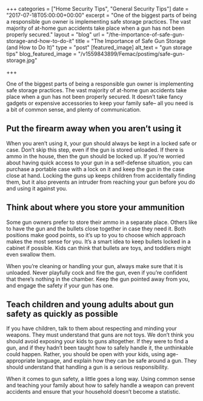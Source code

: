 +++
categories = ["Home Security Tips", "General Security Tips"]
date = "2017-07-18T05:00:00+00:00"
excerpt = "One of the biggest parts of being a responsible gun owner is implementing safe storage practices. The vast majority of at-home gun accidents take place when a gun has not been properly secured."
layout = "blog"
url = "/the-importance-of-safe-gun-storage-and-how-to-do-it"
title = "The Importance of Safe Gun Storage (and How to Do It)"
type = "post"
[featured_image]
alt_text = "gun storage tips"
blog_featured_image = "/v1559843899/Femac/postimg/safe-gun-storage.jpg"

+++

One of the biggest parts of being a responsible gun owner is implementing safe storage practices. The vast majority of at-home gun accidents take place when a gun has not been properly secured. It doesn’t take fancy gadgets or expensive accessories to keep your family safe– all you need is a bit of common sense, and plenty of communication.

## Put the firearm away when you aren’t using it

When you aren’t using it, your gun should always be kept in a locked safe or case. Don’t skip this step, even if the gun is stored unloaded. If there is ammo in the house, then the gun should be locked up. If you’re worried about having quick access to your gun in a self-defense situation, you can purchase a portable case with a lock on it and keep the gun in the case close at hand. Locking the guns up keeps children from accidentally finding them, but it also prevents an intruder from reaching your gun before you do and using it against you.

## Think about where you store your ammunition

Some gun owners prefer to store their ammo in a separate place. Others like to have the gun and the bullets close together in case they need it. Both positions make good points, so it’s up to you to choose which approach makes the most sense for you. It’s a smart idea to keep bullets locked in a cabinet if possible. Kids can think that bullets are toys, and toddlers might even swallow them.

When you’re cleaning or handling your gun, always make sure that it is unloaded. Never playfully cock and fire the gun, even if you’re confident that there’s nothing in the chamber. Keep the gun pointed away from you, and engage the safety if your gun has one.

## Teach children and young adults about gun safety as quickly as possible

If you have children, talk to them about respecting and minding your weapons. They must understand that guns are not toys. We don’t think you should avoid exposing your kids to guns altogether. If they were to find a gun, and if they hadn’t been taught how to safely handle it, the unthinkable could happen. Rather, you should be open with your kids, using age-appropriate language, and explain how they can be safe around a gun. They should understand that handling a gun is a serious responsibility.

When it comes to gun safety, a little goes a long way. Using common sense and teaching your family about how to safely handle a weapon can prevent accidents and ensure that your household doesn’t become a statistic.